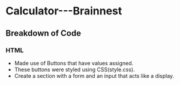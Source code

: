 # Calculator---Brainnest

## Breakdown of Code
### HTML
- Made use of Buttons that have values assigned.
- These buttons were styled using CSS(style.css).
- Create a section with a form and an input that acts like a display.
